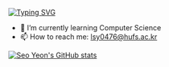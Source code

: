 [![Typing SVG](https://readme-typing-svg.demolab.com/?lines=Hello!+I'm+Seo+Yeon;Second+line+of+text)](https://git.io/typing-svg)

- 🌱 I’m currently learning Computer Science
- 📫 How to reach me: lsy0476@hufs.ac.kr

[![Seo Yeon's GitHub stats](https://github-readme-stats.vercel.app/api?username=yiseoffline)](https://github.com/yiseoffline/github-readme-stats)
